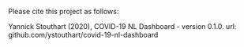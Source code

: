 Please cite this project as follows:

Yannick Stouthart (2020),  COVID-19 NL Dashboard - version 0.1.0. url: github.com/ystouthart/covid-19-nl-dashboard
